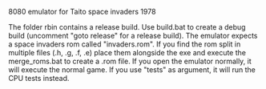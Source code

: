 8080 emulator for Taito space invaders 1978

The folder rbin contains a release build. Use build.bat to create a debug build (uncomment "goto release" for a release build).
The emulator expects a space invaders rom called "invaders.rom". If you find the rom split in multiple files (.h, .g, .f, .e) place them alongside the exe and execute the merge_roms.bat to create a .rom file.
If you open the emulator normally, it will execute the normal game. If you use "tests" as argument, it will run the CPU tests instead.
